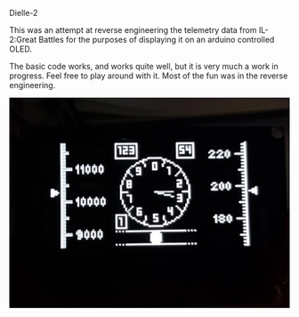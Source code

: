 Dielle-2 

This was an attempt at reverse engineering the telemetry data from IL-2:Great Battles for the purposes of displaying it on an arduino controlled OLED. 

The basic code works, and works quite well, but it is very much a work in progress. Feel free to play around with it. Most of the fun was in the reverse engineering. 


![Alt text](20210911_014324.jpg?raw=true "Keep the blue side up!")
